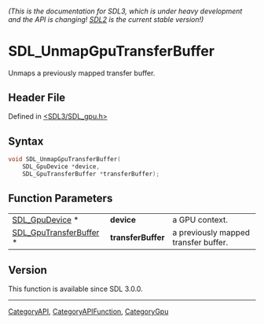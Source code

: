 ###### (This is the documentation for SDL3, which is under heavy development and the API is changing! [SDL2](https://wiki.libsdl.org/SDL2/) is the current stable version!)
# SDL_UnmapGpuTransferBuffer

Unmaps a previously mapped transfer buffer.

## Header File

Defined in [<SDL3/SDL_gpu.h>](https://github.com/libsdl-org/SDL/blob/main/include/SDL3/SDL_gpu.h)

## Syntax

```c
void SDL_UnmapGpuTransferBuffer(
    SDL_GpuDevice *device,
    SDL_GpuTransferBuffer *transferBuffer);
```

## Function Parameters

|                                                  |                    |                                      |
| ------------------------------------------------ | ------------------ | ------------------------------------ |
| [SDL_GpuDevice](SDL_GpuDevice) *                 | **device**         | a GPU context.                       |
| [SDL_GpuTransferBuffer](SDL_GpuTransferBuffer) * | **transferBuffer** | a previously mapped transfer buffer. |

## Version

This function is available since SDL 3.0.0.

----
[CategoryAPI](CategoryAPI), [CategoryAPIFunction](CategoryAPIFunction), [CategoryGpu](CategoryGpu)


